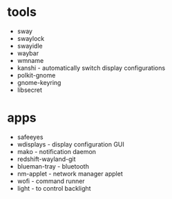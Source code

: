 # tools
* sway
* swaylock
* swayidle
* waybar
* wmname
* kanshi - automatically switch display configurations
* polkit-gnome
* gnome-keyring
* libsecret

# apps
* safeeyes
* wdisplays - display configuration GUI
* mako - notification daemon
* redshift-wayland-git
* blueman-tray - bluetooth
* nm-applet - network manager applet
* wofi - command runner
* light - to control backlight

